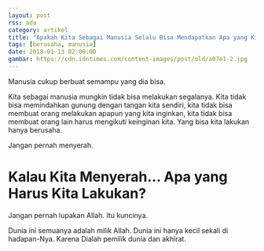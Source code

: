 ```yaml
---
layout: post
rss: ada
category: artikel
title: "Apakah Kita Sebagai Manusia Selalu Bisa Mendapatkan Apa yang Kita Inginkan?"
tags: [berusaha, manusia]
date: 2018-01-13 02:00:00
gambar: https://cdn.idntimes.com/content-images/post/old/a07e1-2.jpg
---
```


Manusia cukup berbuat semampu yang dia bisa.

Kita sebagai manusia mungkin tidak bisa melakukan segalanya. Kita tidak bisa memindahkan gunung dengan tangan kita sendiri, kita tidak bisa membuat orang melakukan apapun yang kita inginkan, kita tidak bisa membuat orang lain harus mengikuti keinginan kita. Yang bisa kita lakukan hanya berusaha.

Jangan pernah menyerah.

# Kalau Kita Menyerah... Apa yang Harus Kita Lakukan?

Jangan pernah lupakan Allah. Itu kuncinya.

Dunia ini semuanya adalah milik Allah. Dunia ini hanya kecil sekali di hadapan-Nya. Karena Dialah pemilik dunia dan akhirat.
